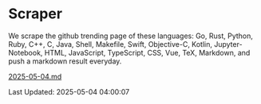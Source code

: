 # Scraper

We scrape the github trending page of these languages: Go, Rust, Python, Ruby, C++, C, Java, Shell, Makefile, Swift, Objective-C, Kotlin, Jupyter-Notebook, HTML, JavaScript, TypeScript, CSS, Vue, TeX, Markdown, and push a markdown result everyday.

[2025-05-04.md](https://github.com/yangwenmai/github-trending-backup/blob/master/2025-05-04.md)

Last Updated: 2025-05-04 04:00:07